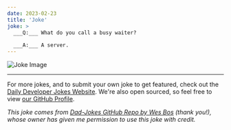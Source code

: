 ```yaml
---
date: 2023-02-23
title: 'Joke'
joke: >
  ___Q:___ What do you call a busy waiter?
  
  ___A:___ A server.
---
```



![Joke Image](https://private.xtrp.io/projects/DailyDeveloperJokes/public_image_server/images/5e1258884db70.png)

---

For more jokes, and to submit your own joke to get featured, check out the [Daily Developer Jokes Website](https://dailydeveloperjokes.github.io/). We're also open sourced, so feel free to view [our GitHub Profile](https://github.com/dailydeveloperjokes).


_This joke comes from [Dad-Jokes GitHub Repo by Wes Bos](https://github.com/wesbos/dad-jokes) (thank you!), whose owner has given me permission to use this joke with credit._

<!--
Joke text:
**Q:** What do you call a busy waiter?

**A:** A server.
 -->


